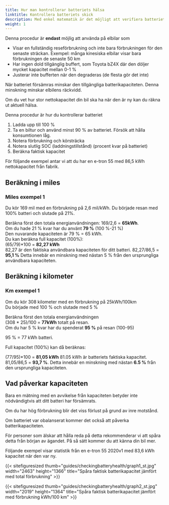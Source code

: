 ```yaml
---
title: Hur man kontrollerar batteriets hälsa
linktitle: Kontrollera batteriets skick
description: Med enkel matematik är det möjligt att verifiera batteriets allmänna status. Den här guiden förklarar hur.
weight: 1
---
```

<!-- markdownlint-disable MD033 -->
<div class="alert alert-warning" role="alert">
  Denna procedur är <b>endast</b> möjlig att använda på elbilar som
    <ul>
    <li>Visar en fullständig reseförbrukning och inte bara förbrukningen för den senaste sträckan. Exempel: många kinesiska elbilar visar bara förbrukningen de senaste 50 km</li>
    <li>Har ingen dold tillgänglig buffert, som Toyota bZ4X där den döljer mycket kapacitet mellan 0-1 %</li>
    <li>Justerar inte bufferten när den degraderas (de flesta gör det inte)</li>
    </ul>
</div>
När batteriet försämras minskar den tillgängliga batterikapaciteten. Denna minskning minskar elbilens räckvidd.

Om du vet hur stor nettokapacitet din bil ska ha när den är ny kan du räkna ut aktuell hälsa.

Denna procedur är hur du kontrollerar batteriet

1. Ladda upp till 100 %
2. Ta en biltur och använd minst 90 % av batteriet. Försök att hålla konsumtionen låg.
3. Notera förbrukning och körsträcka
4. Notera slutlig SOC (laddningstillstånd) (procent kvar på batteriet)
5. Beräkna faktisk kapacitet

För följande exempel antar vi att du har en e-tron 55 med 86,5 kWh nettokapacitet från fabrik.

## Beräkning i miles

### Miles exempel 1

Du kör 169 mil med en förbrukning på 2,6 mil/kWh. Du började resan med 100% batteri och slutade på 21%.

Beräkna först den totala energianvändningen: 169/2,6 = <b>65kWh</b>.<br>
Om du hade 21 % kvar har du använt <b>79 %</b> (100 %-21 %)<br>
Den nuvarande kapaciteten är 79 % = 65 kWh.<br>
Du kan beräkna full kapacitet (100%):<br>
(65/79)*100 = <b>82,27 kWh</b><br>
82,27 är den faktiska användbara kapaciteten för ditt batteri.
82,27/86,5 = <b>95,1 %</b>
Detta innebär en minskning med nästan 5 % från den ursprungliga användbara kapaciteten.

## Beräkning i kilometer

### Km exempel 1

Om du kör 308 kilometer med en förbrukning på 25kWh/100km<br>
Du började med 100 % och slutade med 5 %<br>

Beräkna först den totala energianvändningen<br>
(308 * 25)/100 = <b>77kWh</b> totalt på resan.<br>
Om du har 5 % kvar har du spenderat <b>95 %</b> på resan (100-95)<br>

95 % = 77 kWh batteri.<br>

Full kapacitet (100%) kan då beräknas:<br>

(77/95)*100 = <b>81,05 kWh</b>
81.05 kWh är batteriets faktiska kapacitet.<br>
81,05/86,5 = <b>93,7 %</b>. Detta innebär en minskning med nästan <b>6.5 %</b> från den ursprungliga kapaciteten.

## Vad påverkar kapaciteten

Bara en mätning med en avvikelse från kapaciteten betyder inte nödvändigtvis att ditt batteri har försämrats.

Om du har hög förbrukning blir det viss förlust på grund av inre motstånd.

Om batteriet var obalanserat kommer det också att påverka batterikapaciteten.

För personer som älskar att hålla reda på detta rekommenderar vi att spåra detta från början av ägandet. På så sätt kommer du att känna din bil mer.

Följande exempel visar statistik från en e-tron 55 2020v1 med 83,6 kWh kapacitet när den var ny.

{{< sitefiguresized thumb="guides/checkingbatteryhealth/graph1_st.jpg" width="2463" height="1366" title="Spåra faktisk batterikapacitet jämfört med total förbrukning" >}}

{{< sitefiguresized thumb="guides/checkingbatteryhealth/graph2_st.jpg" width="2019" height="1364" title="Spåra faktisk batterikapacitet jämfört med förbrukning kWh/100 km" >}}
